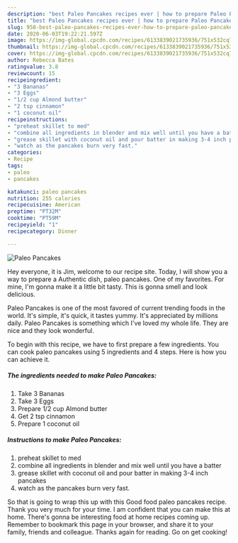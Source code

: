 ```yaml
---
description: "best Paleo Pancakes recipes ever | how to prepare Paleo Pancakes"
title: "best Paleo Pancakes recipes ever | how to prepare Paleo Pancakes"
slug: 958-best-paleo-pancakes-recipes-ever-how-to-prepare-paleo-pancakes
date: 2020-06-03T19:22:21.597Z
image: https://img-global.cpcdn.com/recipes/6133839021735936/751x532cq70/paleo-pancakes-recipe-main-photo.jpg
thumbnail: https://img-global.cpcdn.com/recipes/6133839021735936/751x532cq70/paleo-pancakes-recipe-main-photo.jpg
cover: https://img-global.cpcdn.com/recipes/6133839021735936/751x532cq70/paleo-pancakes-recipe-main-photo.jpg
author: Rebecca Bates
ratingvalue: 3.8
reviewcount: 15
recipeingredient:
- "3 Bananas"
- "3 Eggs"
- "1/2 cup Almond butter"
- "2 tsp cinnamon"
- "1 coconut oil"
recipeinstructions:
- "preheat skillet to med"
- "combine all ingredients in blender and mix well until you have a batter"
- "grease skillet with coconut oil and pour batter in making 3-4 inch pancakes"
- "watch as the pancakes burn very fast."
categories:
- Recipe
tags:
- paleo
- pancakes

katakunci: paleo pancakes 
nutrition: 255 calories
recipecuisine: American
preptime: "PT32M"
cooktime: "PT59M"
recipeyield: "1"
recipecategory: Dinner

---
```



![Paleo Pancakes](https://img-global.cpcdn.com/recipes/6133839021735936/751x532cq70/paleo-pancakes-recipe-main-photo.jpg)

Hey everyone, it is Jim, welcome to our recipe site. Today, I will show you a way to prepare a Authentic dish, paleo pancakes. One of my favorites. For mine, I'm gonna make it a little bit tasty. This is gonna smell and look delicious.

Paleo Pancakes is one of the most favored of current trending foods in the world. It's simple, it's quick, it tastes yummy. It's appreciated by millions daily. Paleo Pancakes is something which I've loved my whole life. They are nice and they look wonderful.




To begin with this recipe, we have to first prepare a few ingredients. You can cook paleo pancakes using 5 ingredients and 4 steps. Here is how you can achieve it.

<!--inarticleads1-->

##### The ingredients needed to make Paleo Pancakes:

1. Take 3 Bananas
1. Take 3 Eggs
1. Prepare 1/2 cup Almond butter
1. Get 2 tsp cinnamon
1. Prepare 1 coconut oil




<!--inarticleads2-->

##### Instructions to make Paleo Pancakes:

1. preheat skillet to med
1. combine all ingredients in blender and mix well until you have a batter
1. grease skillet with coconut oil and pour batter in making 3-4 inch pancakes
1. watch as the pancakes burn very fast.




So that is going to wrap this up with this Good food paleo pancakes recipe. Thank you very much for your time. I am confident that you can make this at home. There's gonna be interesting food at home recipes coming up. Remember to bookmark this page in your browser, and share it to your family, friends and colleague. Thanks again for reading. Go on get cooking!
